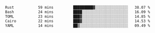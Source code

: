 <!--START_SECTION:waka-->

```txt
Rust           59 mins         █████████▓░░░░░░░░░░░░░░░   38.07 %
Bash           24 mins         ████░░░░░░░░░░░░░░░░░░░░░   16.09 %
TOML           23 mins         ███▓░░░░░░░░░░░░░░░░░░░░░   14.85 %
Cairo          22 mins         ███▓░░░░░░░░░░░░░░░░░░░░░   14.53 %
YAML           14 mins         ██▒░░░░░░░░░░░░░░░░░░░░░░   09.49 %
```

<!--END_SECTION:waka-->